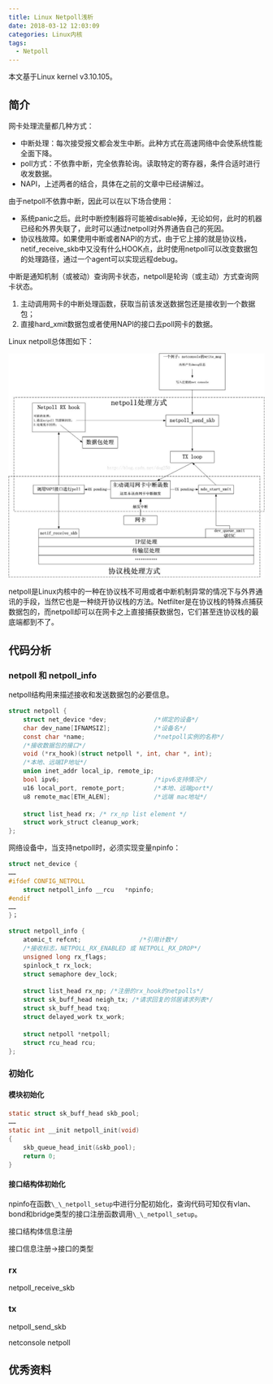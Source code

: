```yaml
---
title: Linux Netpoll浅析
date: 2018-03-12 12:03:09
categories: Linux内核
tags:
  - Netpoll
---
```


本文基于Linux kernel v3.10.105。

## 简介

网卡处理流量都几种方式：

- 中断处理：每次接受报文都会发生中断。此种方式在高速网络中会使系统性能全面下降。
- poll方式：不依靠中断，完全依靠轮询。读取特定的寄存器，条件合适时进行收发数据。
- NAPI，上述两者的结合，具体在之前的文章中已经讲解过。



由于netpoll不依靠中断，因此可以在以下场合使用：

- 系统panic之后。此时中断控制器将可能被disable掉，无论如何，此时的机器已经和外界失联了，此时可以通过netpoll对外界通告自己的死因。
- 协议栈故障。如果使用中断或者NAPI的方式，由于它上接的就是协议栈，netif_receive_skb中又没有什么HOOK点，此时使用netpoll可以改变数据包的处理路径，通过一个agent可以实现远程debug。

中断是通知机制（或被动）查询网卡状态，netpoll是轮询（或主动）方式查询网卡状态。

1. 主动调用网卡的中断处理函数，获取当前该发送数据包还是接收到一个数据包；
2. 直接hard_xmit数据包或者使用NAPI的接口去poll网卡的数据。

Linux netpoll总体图如下：

![netpoll处理方式](/images/Linux-Netpoll浅析/netpoll处理方式.jpg)



netpoll是Linux内核中的一种在协议栈不可用或者中断机制异常的情况下与外界通讯的手段，当然它也是一种绕开协议栈的方法。Netfilter是在协议栈的特殊点捕获数据包的，而netpoll却可以在网卡之上直接捕获数据包，它们甚至连协议栈的最底端都到不了。

## 代码分析

### netpoll 和 netpoll_info

netpoll结构用来描述接收和发送数据包的必要信息。

```c
struct netpoll {
	struct net_device *dev;				/*绑定的设备*/
	char dev_name[IFNAMSIZ];			/*设备名*/
	const char *name;					/*netpoll实例的名称*/
  	/*接收数据包的接口*/
	void (*rx_hook)(struct netpoll *, int, char *, int);
	/*本地、远端IP地址*/
	union inet_addr local_ip, remote_ip;
	bool ipv6;							/*ipv6支持情况*/
	u16 local_port, remote_port;		/*本地、远端port*/
	u8 remote_mac[ETH_ALEN];			/*远端 mac地址*/

	struct list_head rx; /* rx_np list element */
	struct work_struct cleanup_work;
};
```

网络设备中，当支持netpoll时，必须实现变量npinfo：

```c
struct net_device {
……
#ifdef CONFIG_NETPOLL
	struct netpoll_info __rcu	*npinfo;
#endif
……
}；
```



```c
struct netpoll_info {
	atomic_t refcnt;				/*引用计数*/
	/*接收标志，NETPOLL_RX_ENABLED 或 NETPOLL_RX_DROP*/
	unsigned long rx_flags;			
	spinlock_t rx_lock;
	struct semaphore dev_lock;
  
	struct list_head rx_np; /*注册的rx_hook的netpolls*/
	struct sk_buff_head neigh_tx; /*请求回复的邻居请求列表*/
	struct sk_buff_head txq;
	struct delayed_work tx_work;

	struct netpoll *netpoll;
	struct rcu_head rcu;
};
```

### 初始化

#### 模块初始化

```c
static struct sk_buff_head skb_pool;
……
static int __init netpoll_init(void)
{
	skb_queue_head_init(&skb_pool);
	return 0;
}
```

#### 接口结构体初始化

npinfo在函数`\_\_netpoll_setup`中进行分配初始化，查询代码可知仅有vlan、bond和bridge类型的接口注册函数调用`\_\_netpoll_setup`。



接口结构体信息注册

接口信息注册->接口的类型

### rx

netpoll_receive_skb

### tx

netpoll_send_skb

netconsole netpoll



## 优秀资料

